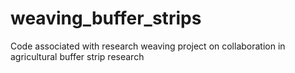 # weaving_buffer_strips
Code associated with research weaving project on collaboration in agricultural buffer strip research
